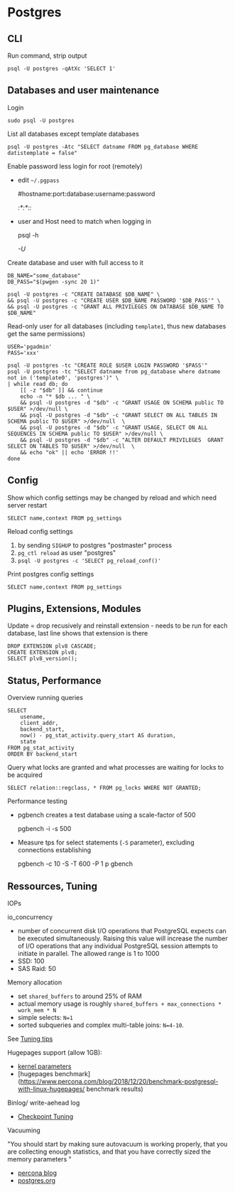 Postgres
========


CLI 
---

Run command, strip output

    psql -U postgres -qAtXc 'SELECT 1'



Databases and user maintenance
---------------------------------

Login

    sudo psql -U postgres

List all databases except template databases

    psql -U postgres -Atc "SELECT datname FROM pg_database WHERE datistemplate = false"

Enable password less login for root (remotely)
* edit `~/.pgpass`

	#hostname:port:database:username:password
	<address>:*:*:<user>:<pass>

* user and Host need to match when logging in

    psql -h <address> -U <user>




Create database and user with full access to it


    DB_NAME="some_database" 
    DB_PASS="$(pwgen -sync 20 1)"

    psql -U postgres -c "CREATE DATABASE $DB_NAME" \
    && psql -U postgres -c "CREATE USER $DB_NAME PASSWORD '$DB_PASS'" \
    && psql -U postgres -c "GRANT ALL PRIVILEGES ON DATABASE $DB_NAME TO $DB_NAME" 


Read-only user for all databases (including `template1`, thus new databases get the same permissions)

    USER='pgadmin'
    PASS='xxx'

    psql -U postgres -tc "CREATE ROLE $USER LOGIN PASSWORD '$PASS'"
    psql -U postgres -tc "SELECT datname from pg_database where datname not in ('template0', 'postgres')" \
    | while read db; do 
        [[ -z "$db" ]] && continue
        echo -n "* $db ... " \
        && psql -U postgres -d "$db" -c "GRANT USAGE ON SCHEMA public TO $USER" >/dev/null \
        && psql -U postgres -d "$db" -c "GRANT SELECT ON ALL TABLES IN SCHEMA public TO $USER" >/dev/null  \
        && psql -U postgres -d "$db" -c "GRANT USAGE, SELECT ON ALL SEQUENCES IN SCHEMA public TO $USER" >/dev/null \
        && psql -U postgres -d "$db" -c "ALTER DEFAULT PRIVILEGES  GRANT SELECT ON TABLES TO $USER" >/dev/null  \
        && echo "ok" || echo 'ERROR !!'
    done

    


Config
------   

Show which config settings may be changed by reload and which need server restart

    SELECT name,context FROM pg_settings


Reload config settings

1. by sending `SIGHUP` to postgres "postmaster" process
2. `pg_ctl reload` as user "postgres"
2. `psql -U postgres -c 'SELECT pg_reload_conf()'`


Print postgres config settings

    SELECT name,context FROM pg_settings



Plugins, Extensions, Modules
----------------------------

Update = drop recusively and reinstall extension - needs to be run for each
database, last line shows that extension is there

    DROP EXTENSION plv8 CASCADE;
    CREATE EXTENSION plv8;
    SELECT plv8_version();



Status, Performance
-------------------

Overview running queries

    SELECT
        usename,
        client_addr,
        backend_start,
        now() - pg_stat_activity.query_start AS duration,
        state
    FROM pg_stat_activity
    ORDER BY backend_start

Query what locks are granted and what processes are waiting for locks to be acquired


    SELECT relation::regclass, * FROM pg_locks WHERE NOT GRANTED;


Performance testing

* pgbench creates a test database using a scale-factor of 500

    pgbench -i -s 500

* Measure tps for select statements (`-S` parameter), excluding connections establishing

    pgbench -c 10 -S -T 600 -P 1 p gbench


Ressources, Tuning
------------------

IOPs

io_concurrency
* number of concurrent disk I/O operations that PostgreSQL expects can be
  executed simultaneously. Raising this value will increase the number of I/O
  operations that any individual PostgreSQL session attempts to initiate in
  parallel. The allowed range is 1 to 1000
* SSD: 100
* SAS Raid: 50




Memory allocation
* set `shared_buffers` to around 25% of RAM
* actual memory usage is roughly `shared_buffers + max_connections * work_mem * N` 
* simple selects: `N=1`
* sorted subqueries and complex multi-table joins: `N=4-10`. 


See [Tuning tips](https://wiki.postgresql.org/wiki/Tuning_Your_PostgreSQL_Server)

Hugepages support (allow 1GB):

* [kernel parameters](https://www.percona.com/blog/2018/08/29/tune-linux-kernel-parameters-for-postgresql-optimization/)
* [hugepages benchmark](https://www.percona.com/blog/2018/12/20/benchmark-postgresql-with-linux-hugepages/ benchmark results)

Binlog/ write-aehead log
* [Checkpoint Tuning](https://www.2ndquadrant.com/en/blog/basics-of-tuning-checkpoints)


Vacuuming

"You should start by making sure autovacuum is working properly, that you are collecting enough statistics, and that you have correctly sized the memory parameters "

* [percona blog](https://www.percona.com/blog/2018/08/10/tuning-autovacuum-in-postgresql-and-autovacuum-internals)
* [postgres.org](https://www.postgresql.org/docs/11/routine-vacuuming.html)






